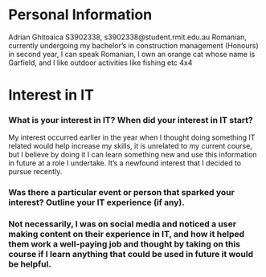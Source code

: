 <html>
<body>

<h1>Personal Information</h1>
<p>Adrian Ghitoaica
S3902338, s3902338@student.rmit.edu.au
Romanian, currently undergoing my bachelor’s in construction management (Honours) in second year, I can speak Romanian, I own an orange cat whose name is Garfield, and I like outdoor activities like fishing etc 4x4
</p>

</body>
</html>

<h1>Interest in IT</h1>
<h3>What is your interest in IT? When did your interest in IT start?</h3>
<p>My interest occurred earlier in the year when I thought doing something IT related would help increase my skills, it is unrelated to my current course, but I believe by doing it I can learn something new and use this information in future at a role I undertake. It’s a newfound interest that I decided to pursue recently.</p>

</body>
</html>

<h3>Was there a particular event or person that sparked your interest? Outline your IT experience (if any).<h3>
<p>Not necessarily, I was on social media and noticed a user making content on their experience in IT, and how it helped them work a well-paying job and thought by taking on this course if I learn anything that could be used in future it would be helpful.</p>

</body>
</html>

<h3>
